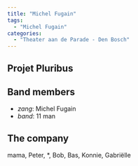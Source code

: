 ```yaml
---
title: "Michel Fugain"
tags:
  - "Michel Fugain"
categories:
  - "Theater aan de Parade - Den Bosch"
---
```

Projet Pluribus
---------------

Band members
------------
* _zang_: Michel Fugain
* _band_: 11 man

The company
-----------
mama, Peter, *, Bob, Bas, Konnie, Gabriëlle
